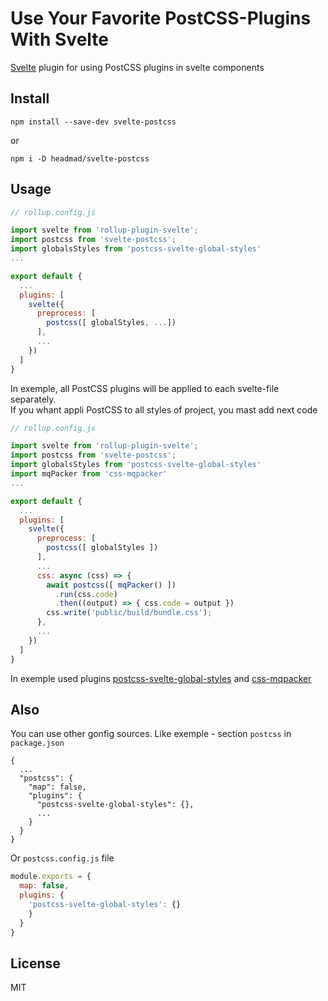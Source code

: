 # Use Your Favorite PostCSS-Plugins With Svelte

[Svelte](https://github.com/sveltejs/svelte#readme) plugin for using PostCSS plugins in svelte components

## Install
```
npm install --save-dev svelte-postcss
```
or
```
npm i -D headmad/svelte-postcss
```

## Usage
```javascript
// rollup.config.js

import svelte from 'rollup-plugin-svelte';
import postcss from 'svelte-postcss';
import globalsStyles from 'postcss-svelte-global-styles'
...

export default {
  ...
  plugins: [
    svelte({
      preprocess: [
        postcss([ globalStyles, ...])
      ],
      ...
    })
  ]
}
```
In exemple, all PostCSS plugins will be applied to each svelte-file separately.
<br>If you whant appli PostCSS to all styles of project, you mast add next code

```javascript
// rollup.config.js

import svelte from 'rollup-plugin-svelte';
import postcss from 'svelte-postcss';
import globalsStyles from 'postcss-svelte-global-styles'
import mqPacker from 'css-mqpacker'
...

export default {
  ...
  plugins: [
    svelte({
      preprocess: [
        postcss([ globalStyles ])
      ],
      ...
      css: async (css) => {
        await postcss([	mqPacker() ])
          .run(css.code)
          .then((output) => { css.code = output })
        css.write('public/build/bundle.css');
      },
      ...
    })
  ]
}
```
In exemple used plugins [postcss-svelte-global-styles](https://github.com/HeadMad/postcss-svelte-global-styles#readme) and [css-mqpacker](https://github.com/hail2u/node-css-mqpacker#readme)

## Also
You can use other gonfig sources. Like exemple - section `postcss` in `package.json`
```
{
  ...
  "postcss": {
    "map": false,
    "plugins": {
      "postcss-svelte-global-styles": {},
      ...
    }
  }
}
```

Or `postcss.config.js` file
```javascript
module.exports = {
  map: false,
  plugins: {
    'postcss-svelte-global-styles': {}
    }
  }
}
```

## License
MIT
